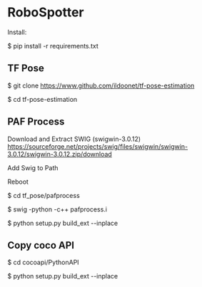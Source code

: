 # RoboSpotter
Install:

$ pip install -r requirements.txt

## TF Pose
$ git clone https://www.github.com/ildoonet/tf-pose-estimation

$ cd tf-pose-estimation


## PAF Process

Download and Extract SWIG (swigwin-3.0.12) https://sourceforge.net/projects/swig/files/swigwin/swigwin-3.0.12/swigwin-3.0.12.zip/download

Add Swig to Path

Reboot

$ cd tf_pose/pafprocess

$ swig -python -c++ pafprocess.i

$ python setup.py build_ext --inplace


## Copy coco API

$ cd cocoapi/PythonAPI

$ python setup.py build_ext --inplace
